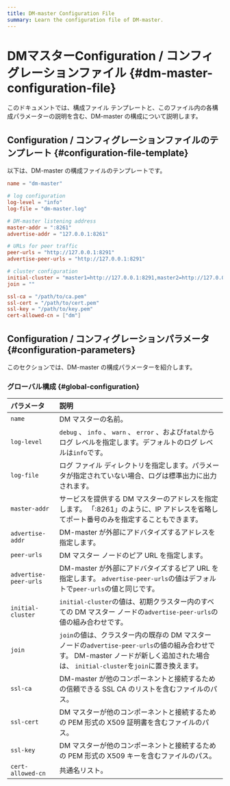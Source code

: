 ```yaml
---
title: DM-master Configuration File
summary: Learn the configuration file of DM-master.
---
```


# DMマスターConfiguration / コンフィグレーションファイル {#dm-master-configuration-file}

このドキュメントでは、構成ファイル テンプレートと、このファイル内の各構成パラメーターの説明を含む、DM-master の構成について説明します。

## Configuration / コンフィグレーションファイルのテンプレート {#configuration-file-template}

以下は、DM-master の構成ファイルのテンプレートです。

```toml
name = "dm-master"

# log configuration
log-level = "info"
log-file = "dm-master.log"

# DM-master listening address
master-addr = ":8261"
advertise-addr = "127.0.0.1:8261"

# URLs for peer traffic
peer-urls = "http://127.0.0.1:8291"
advertise-peer-urls = "http://127.0.0.1:8291"

# cluster configuration
initial-cluster = "master1=http://127.0.0.1:8291,master2=http://127.0.0.1:8292,master3=http://127.0.0.1:8293"
join = ""

ssl-ca = "/path/to/ca.pem"
ssl-cert = "/path/to/cert.pem"
ssl-key = "/path/to/key.pem"
cert-allowed-cn = ["dm"] 
```

## Configuration / コンフィグレーションパラメータ {#configuration-parameters}

このセクションでは、DM-master の構成パラメーターを紹介します。

### グローバル構成 {#global-configuration}

| パラメータ                 | 説明                                                                                                                            |
| :-------------------- | :---------------------------------------------------------------------------------------------------------------------------- |
| `name`                | DM マスターの名前。                                                                                                                   |
| `log-level`           | `debug` 、 `info` 、 `warn` 、 `error` 、および`fatal`からログ レベルを指定します。デフォルトのログ レベルは`info`です。                                          |
| `log-file`            | ログ ファイル ディレクトリを指定します。パラメータが指定されていない場合、ログは標準出力に出力されます。                                                                         |
| `master-addr`         | サービスを提供する DM マスターのアドレスを指定します。 「:8261」のように、IP アドレスを省略してポート番号のみを指定することもできます。                                                    |
| `advertise-addr`      | DM-master が外部にアドバタイズするアドレスを指定します。                                                                                             |
| `peer-urls`           | DM マスター ノードのピア URL を指定します。                                                                                                    |
| `advertise-peer-urls` | DM-master が外部にアドバタイズするピア URL を指定します。 `advertise-peer-urls`の値はデフォルトで`peer-urls`の値と同じです。                                        |
| `initial-cluster`     | `initial-cluster`の値は、初期クラスター内のすべての DM マスター ノードの`advertise-peer-urls`の値の組み合わせです。                                               |
| `join`                | `join`の値は、クラスター内の既存の DM マスター ノードの`advertise-peer-urls`の値の組み合わせです。 DM-master ノードが新しく追加された場合は、 `initial-cluster`を`join`に置き換えます。 |
| `ssl-ca`              | DM-master が他のコンポーネントと接続するための信頼できる SSL CA のリストを含むファイルのパス。                                                                      |
| `ssl-cert`            | DM マスターが他のコンポーネントと接続するための PEM 形式の X509 証明書を含むファイルのパス。                                                                         |
| `ssl-key`             | DM マスターが他のコンポーネントと接続するための PEM 形式の X509 キーを含むファイルのパス。                                                                          |
| `cert-allowed-cn`     | 共通名リスト。                                                                                                                       |
